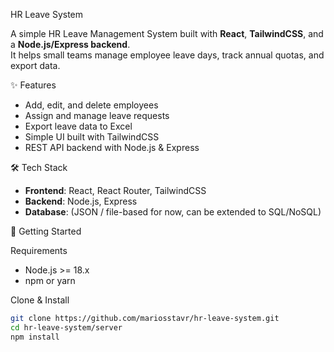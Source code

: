 HR Leave System

A simple HR Leave Management System built with **React**, **TailwindCSS**, and a **Node.js/Express backend**.  
It helps small teams manage employee leave days, track annual quotas, and export data.

✨ Features
- Add, edit, and delete employees
- Assign and manage leave requests
- Export leave data to Excel
- Simple UI built with TailwindCSS
- REST API backend with Node.js & Express

 🛠️ Tech Stack
- **Frontend**: React, React Router, TailwindCSS
- **Backend**: Node.js, Express
- **Database**: (JSON / file-based for now, can be extended to SQL/NoSQL)

 🚀 Getting Started

 Requirements
- Node.js >= 18.x
- npm or yarn

 Clone & Install
```bash
git clone https://github.com/mariosstavr/hr-leave-system.git
cd hr-leave-system/server
npm install

